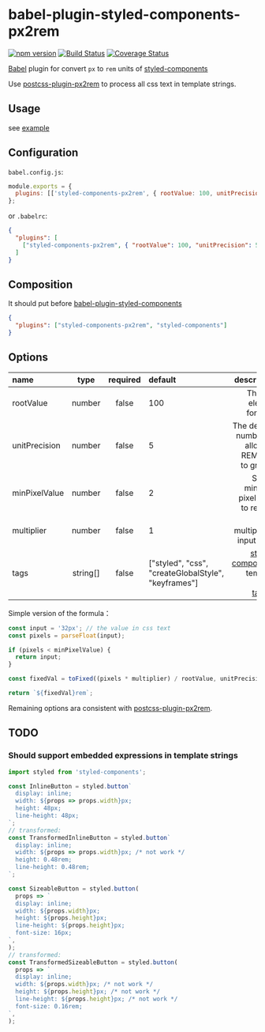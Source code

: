 # babel-plugin-styled-components-px2rem

[![npm version](https://img.shields.io/npm/v/babel-plugin-styled-components-px2rem.svg?style=flat-square)](https://www.npmjs.com/package/babel-plugin-styled-components-px2rem) [![Build Status](https://api.travis-ci.org/xuyuanxiang/babel-plugin-styled-components-px2rem.svg)](https://travis-ci.org/xuyuanxiang/babel-plugin-styled-components-px2rem) [![Coverage Status](https://coveralls.io/repos/github/xuyuanxiang/babel-plugin-styled-components-px2rem/badge.svg)](https://coveralls.io/github/xuyuanxiang/babel-plugin-styled-components-px2rem)

[Babel](https://babeljs.io/) plugin for convert `px` to `rem` units of [styled-components](https://www.styled-components.com/)

Use [postcss-plugin-px2rem](https://github.com/pigcan/postcss-plugin-px2rem#readme) to process all css text in template strings.

## Usage

see [example](example)

## Configuration

`babel.config.js`:

```js
module.exports = {
  plugins: [['styled-components-px2rem', { rootValue: 100, unitPrecision: 5, minPixelValue: 2, multiplier: 1 }]],
};
```

or `.babelrc`:

```json
{
  "plugins": [
    ["styled-components-px2rem", { "rootValue": 100, "unitPrecision": 5, "minPixelValue": 2, "multiplier": 1 }]
  ]
}
```

## Composition

It should put before [babel-plugin-styled-components](https://github.com/styled-components/babel-plugin-styled-components#readme)

```json
{
  "plugins": ["styled-components-px2rem", "styled-components"]
}
```

## Options

| name | type | required | default | description |
| :-- | :-: | :-: | :-- | --: |
| rootValue | number | false | 100 | The root element font size |
| unitPrecision | number | false | 5 | The decimal numbers to allow the REM units to grow to |
| minPixelValue | number | false | 2 | Set the minimum pixel value to replace |
| multiplier | number | false | 1 | The multiplier of input value |
| tags | string[] | false | ["styled", "css", "createGlobalStyle", "keyframes"] | [styled-components](https://www.styled-components.com/) template literal [tagged](https://developer.mozilla.org/en-US/docs/Web/JavaScript/Reference/Template_literals) |

Simple version of the formula：

```js
const input = '32px'; // the value in css text
const pixels = parseFloat(input);

if (pixels < minPixelValue) {
  return input;
}

const fixedVal = toFixed((pixels * multiplier) / rootValue, unitPrecision);

return `${fixedVal}rem`;
```

Remaining options ara consistent with [postcss-plugin-px2rem](https://github.com/pigcan/postcss-plugin-px2rem#readme).

## TODO

### Should support embedded expressions in template strings

```typescript
import styled from 'styled-components';

const InlineButton = styled.button`
  display: inline;
  width: ${props => props.width}px;
  height: 48px;
  line-height: 48px;
`;
// transformed:
const TransformedInlineButton = styled.button`
  display: inline;
  width: ${props => props.width}px; /* not work */
  height: 0.48rem;
  line-height: 0.48rem;
`;

const SizeableButton = styled.button(
  props => `
  display: inline;
  width: ${props.width}px;
  height: ${props.height}px;
  line-height: ${props.height}px;
  font-size: 16px;
`,
);
// transformed:
const TransformedSizeableButton = styled.button(
  props => `
  display: inline;
  width: ${props.width}px; /* not work */
  height: ${props.height}px; /* not work */
  line-height: ${props.height}px; /* not work */
  font-size: 0.16rem; 
`,
);
```
